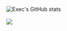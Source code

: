 ![Exec's GitHub stats](https://github-readme-stats.vercel.app/api?username=exec1337&hide=contribs,prs&theme=dracula) <br><br><img align="center" src="https://github-readme-stats.vercel.app/api/top-langs/?username=Phew&langs_count=8&layout=compact&show_icons=true&title_color=fff&icon_color=79ff97&text_color=9f9f9f&bg_color=151515" />

